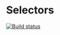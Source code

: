 # Selectors

[![Build status](https://ci.appveyor.com/api/projects/status/66k4uro4jtaxiuv2/branch/main?svg=true)](https://ci.appveyor.com/project/Dmitry57118/selectors/branch/main)
